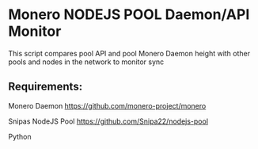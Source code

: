 # Monero NODEJS POOL Daemon/API Monitor

 This script compares pool API and pool Monero Daemon height with other pools and nodes in the network to monitor sync

## Requirements:
 
 Monero Daemon https://github.com/monero-project/monero

 Snipas NodeJS Pool https://github.com/Snipa22/nodejs-pool

 Python

 
